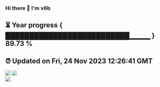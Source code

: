 ### Hi there 👋  I'm v6b  
⏳ Year progress { ██████████████████████████▁▁▁▁ } 89.73 %
---
⏰ Updated on Fri, 24 Nov 2023 12:26:41 GMT
---
![](https://github-readme-stats.vercel.app/api?username=v6b&bg_color=30,e96443,904e95&title_color=fff&text_color=fff&layout=compact)
![](https://github-readme-stats.vercel.app/api/top-langs/?username=v6b&layout=compact&bg_color=30,e96443,904e95&title_color=fff&text_color=fff)  
![](https://gcore.jsdelivr.net/gh/v6b/v6b@main/assets/github-contribution-grid-snake.svg)

